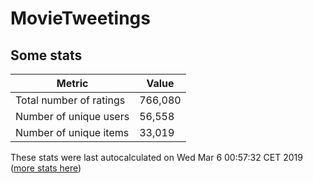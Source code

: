 # MovieTweetings
## Some stats

Metric | Value
--- | ---
Total number of ratings                 | 766,080
Number of unique users                  | 56,558
Number of unique items                  | 33,019
These stats were last autocalculated on Wed Mar 6 00:57:32 CET 2019  ([more stats here](./stats.md))

